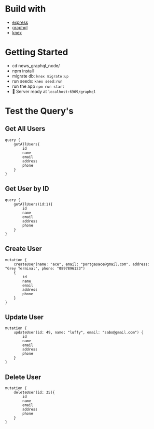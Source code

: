
# Build with
- [express](https://expressjs.com/)
- [graphql](https://graphql.org/graphql-js/express-graphql/)
- [knex](https://knexjs.org/)

# Getting Started
- cd news_graphql_node/
- npm install
- migrate db:  ``knex migrate:up``
- run seeds: ``knex seed:run``
- run the app ``npm run start``
- 🚀  Server ready at ``localhost:6969/graphql``

# Test the Query's
## Get All Users
```
query {
	getAllUsers{
        id
        name
        email
        address
        phone
	} 
}
```

## Get User by ID
```
query {
	getAllUsers(id:1){
        id
        name
        email
        address
        phone
	} 
}
```

## Create User
```
mutation {
    createUser(name: "ace", email: "portgasace@gmail.com", address: "Grey Terminal", phone: "0897896123") 
    {
        id
        name
        email
        address
        phone
    }
}
```

## Update User
```
mutation {
    updateUser(id: 49, name: "luffy", email: "sabo@gmail.com") {
        id
        name
        email
        address
        phone
    }
}
```

## Delete User
```
mutation {
    deleteUser(id: 35){
        id
        name
        email
        address
        phone
    }
}
```